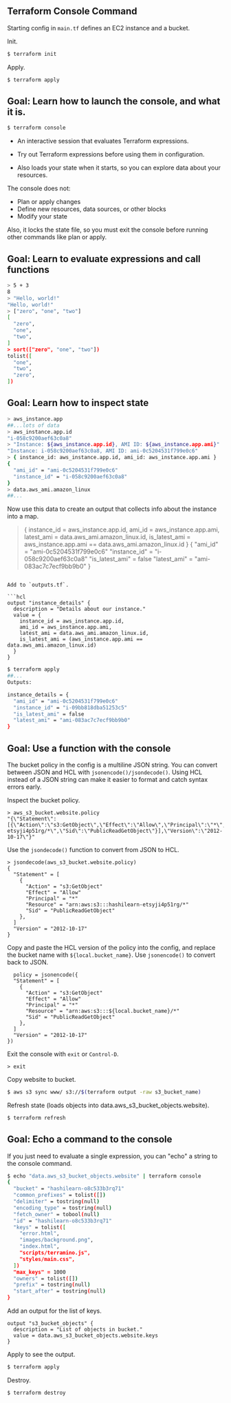 ## Terraform Console Command

Starting config in `main.tf` defines an EC2 instance and a bucket.

Init.

```sh
$ terraform init
```

Apply.

```sh
$ terraform apply
```

## Goal: Learn how to launch the console, and what it is.

```sh
$ terraform console
```

- An interactive session that evaluates Terraform expressions. 

- Try out Terraform expressions before using them in configuration.

- Also loads your state when it starts, so you can explore data about your resources.

The console does not:

- Plan or apply changes
- Define new resources, data sources, or other blocks
- Modify your state

Also, it locks the state file, so you must exit the console before running other commands like plan or apply.

## Goal: Learn to evaluate expressions and call functions

```sh
> 5 + 3
8
> "Hello, world!"
"Hello, world!"
> ["zero", "one", "two"]
[
  "zero",
  "one",
  "two",
]
> sort(["zero", "one", "two"])
tolist([
  "one",
  "two",
  "zero",
])
```

## Goal: Learn how to inspect state

```sh
> aws_instance.app
##...lots of data
> aws_instance.app.id
"i-058c9200aef63c0a8"
> "Instance: ${aws_instance.app.id}, AMI ID: ${aws_instance.app.ami}"
"Instance: i-058c9200aef63c0a8, AMI ID: ami-0c5204531f799e0c6"
> { instance_id: aws_instance.app.id, ami_id: aws_instance.app.ami }
{
  "ami_id" = "ami-0c5204531f799e0c6"
  "instance_id" = "i-058c9200aef63c0a8"
}
> data.aws_ami.amazon_linux
##...
```

Now use this data to create an output that collects info about the instance into a map.

> { instance_id = aws_instance.app.id, ami_id = aws_instance.app.ami, latest_ami = data.aws_ami.amazon_linux.id, is_latest_ami = aws_instance.app.ami == data.aws_ami.amazon_linux.id }
{
  "ami_id" = "ami-0c5204531f799e0c6"
  "instance_id" = "i-058c9200aef63c0a8"
  "is_latest_ami" = false
  "latest_ami" = "ami-083ac7c7ecf9bb9b0"
}
```

Add to `outputs.tf`.

```hcl
output "instance_details" {
  description = "Details about our instance."
  value = {
    instance_id = aws_instance.app.id,
    ami_id = aws_instance.app.ami,
    latest_ami = data.aws_ami.amazon_linux.id,
    is_latest_ami = (aws_instance.app.ami == data.aws_ami.amazon_linux.id)
  }
}
```

```sh
$ terraform apply
##...
Outputs:

instance_details = {
  "ami_id" = "ami-0c5204531f799e0c6"
  "instance_id" = "i-09bb818dba51253c5"
  "is_latest_ami" = false
  "latest_ami" = "ami-083ac7c7ecf9bb9b0"
}
```

## Goal: Use a function with the console

The bucket policy in the config is a multiline JSON string. You can convert
between JSON and HCL with `jsonencode()/jsondecode()`. Using HCL instead of a
JSON string can make it easier to format and catch syntax errors early.

Inspect the bucket policy.

```
> aws_s3_bucket.website.policy
"{\"Statement\":[{\"Action\":\"s3:GetObject\",\"Effect\":\"Allow\",\"Principal\":\"*\",\"Resource\":\"arn:aws:s3:::hashilearn-etsyji4p51rg/*\",\"Sid\":\"PublicReadGetObject\"}],\"Version\":\"2012-10-17\"}"
```

Use the `jsondecode()` function to convert from JSON to HCL.

```
> jsondecode(aws_s3_bucket.website.policy)
{
  "Statement" = [
    {
      "Action" = "s3:GetObject"
      "Effect" = "Allow"
      "Principal" = "*"
      "Resource" = "arn:aws:s3:::hashilearn-etsyji4p51rg/*"
      "Sid" = "PublicReadGetObject"
    },
  ]
  "Version" = "2012-10-17"
}
```

Copy and paste the HCL version of the policy into the config, and replace the
bucket name with `${local.bucket_name}`. Use `jsonencode()` to convert back to
JSON.

```hcl
  policy = jsonencode({
  "Statement" = [
    {
      "Action" = "s3:GetObject"
      "Effect" = "Allow"
      "Principal" = "*"
      "Resource" = "arn:aws:s3:::${local.bucket_name}/*"
      "Sid" = "PublicReadGetObject"
    },
  ]
  "Version" = "2012-10-17"
})
```

Exit the console with `exit` or `Control-D`.

```
> exit
```

Copy website to bucket.

```sh
$ aws s3 sync www/ s3://$(terraform output -raw s3_bucket_name)
```

Refresh state (loads objects into data.aws_s3_bucket_objects.website).

```sh
$ terraform refresh
```

## Goal: Echo a command to the console

If you just need to evaluate a single expression, you can "echo" a string to the console command.

```sh
$ echo "data.aws_s3_bucket_objects.website" | terraform console
{
  "bucket" = "hashilearn-o8c533b3rq71"
  "common_prefixes" = tolist([])
  "delimiter" = tostring(null)
  "encoding_type" = tostring(null)
  "fetch_owner" = tobool(null)
  "id" = "hashilearn-o8c533b3rq71"
  "keys" = tolist([
    "error.html",
    "images/background.png",
    "index.html",
    "scripts/terramino.js",
    "styles/main.css",
  ])
  "max_keys" = 1000
  "owners" = tolist([])
  "prefix" = tostring(null)
  "start_after" = tostring(null)
}
```

Add an output for the list of keys.

```hcl
output "s3_bucket_objects" {
  description = "List of objects in bucket."
  value = data.aws_s3_bucket_objects.website.keys
}
```

Apply to see the output.

```sh
$ terraform apply
```

Destroy.

```sh
$ terraform destroy
```